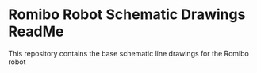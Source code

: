 # Romibo Robot Schematic Drawings ReadMe

This repository contains the base schematic line drawings for the Romibo robot

